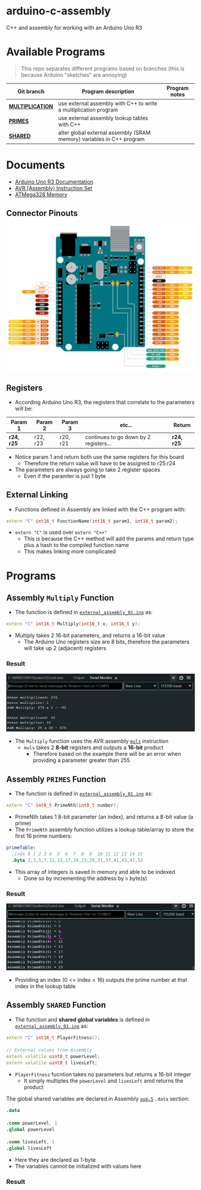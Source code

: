 # arduino-c-assembly
C++ and assembly for working with an Arduino Uno R3

# Available Programs
> This repo separates different programs based on branches (this is because Arduino "sketches" are annoying)

| Git branch | Program description | Program notes |
| ---------- | ------------------- | ------------- |
| [**MULTIPLICATION**](https://github.com/evvic/arduino-c-assembly/tree/MULTIPLICATION) | use external assembly with C++ to write a multiplication program |
| [**PRIMES**](https://github.com/evvic/arduino-c-assembly/tree/PRIMES) | use external assembly lookup tables with C++ |
| [**SHARED**](https://github.com/evvic/arduino-c-assembly/tree/SHARED) | alter global external assembly (SRAM memory) variables in C++ program |

# Documents
- [Arduino Uno R3 Documentation](https://docs.arduino.cc/hardware/uno-rev3/)
- [AVR (Assembly) Instruction Set](https://ww1.microchip.com/downloads/en/devicedoc/atmel-0856-avr-instruction-set-manual.pdf)
- [ATMega328 Memory](https://web.alfredstate.edu/faculty/weimandn/miscellaneous/atmega_miscellaneous/ATmega328%20SRAM%20Data%20Memory.pdf)

## Connector Pinouts
![Arduino Uno R3 Connector Pinouts Image](assets/connector-pinouts.png)

## Registers

- According Arduino Uno R3, the registers that correlate to the parameters will be:

| Param 1 | Param 2 | Param 3 | etc... | Return |
| ------- | ------- | ------- | ------ | ------ |
| **r24, r25** | r22, r23 | r20, r21 | continues to go down by 2 registers... | **r24, r25** |

- Notice param 1 and return both use the same registers for this board
    - Therefore the return value will have to be assigned to r25:r24
- The parameters are always going to take 2 register spaces
    - Even if the paramter is just 1 byte

## External Linking
- Functions defined in Assembly are linked with the C++ program with:
```c++
extern "C" int16_t FunctionName(int16_t param1, int16_t param2);
```
- `extern "C"` is used over `extern "C++"`
    - This is because the C++ method will add the params and return type plus a hash to the compiled function name
    - This makes linking more complicated


# Programs 

## Assembly `Multiply` Function
- The function is defined in [`external_assembly_01.ino`](external_assembly_01.ino) as:
```C++
extern "C" int16_t Multiply(int16_t x, int16_t y);
```
- Multiply takes 2 16-bit parameters, and returns a 16-bit value
    - The Arduino Uno registers size are 8 bits, therefore the parameters will take up 2 (adjacent) registers

### Result
![Serial console output from testing the assembly multiplication](assets/assemply_multiply.png)
- The `Multiply` function uses the AVR assembly [`muls`](https://ww1.microchip.com/downloads/en/devicedoc/atmel-0856-avr-instruction-set-manual.pdf) instruction
    - `muls` takes 2 **8-bit** registers and outputs a **16-bit** product
        - Therefore based on the example there will be an error when providing a parameter greater than 255


## Assembly `PRIMES` Function
- The function is defined in [`external_assembly_01.ino`](external_assembly_01.ino) as:
```C++
extern "C" int8_t PrimeNth(int8_t number);
```
- PrimeNth takes 1 8-bit parameter (an index), and returns a 8-bit value (a prime)
- The `PrimeNth` assembly function utilizes a lookup table/array to store the first 16 prime numbers:
```S
primeTable:
  ;indx 0 1 2 3 4  5  6  7  8  9  10 11 12 13 14 15
  .byte 2,3,5,7,11,13,17,19,23,29,31,37,41,43,47,53
```
- This array of integers is saved in memory and able to be indexed
    - Done so by incrementing the address by `n` byte(s)

### Result
![alt text](assets/assembly-primes.png)

- Providing an index (0 <= index < 16) outputs the prime number at that index in the lookup table

## Assembly `SHARED` Function
- The function and **shared global variables** is defined in [`external_assembly_01.ino`](external_assembly_01.ino) as:
```C++
extern "C" int16_t PlayerFitness();

// External values from Assembly
extern volatile uint8_t powerLevel;
extern volatile uint8_t livesLeft;
```
- `PlayerFitness` fucntion takes no parameters but returns a 16-bit integer
    - It simply multiples the `powerLevel` and `livesLeft` amd returns the product

The global shared variables are declared in Assembly [`asm.S`](asm.S) `.data` section:
```s
.data  

.comm powerLevel, 1
.global powerLevel

.comm livesLeft, 1
.global livesLeft
```
- Here they are declared as 1-byte
- The variables cannot be initialized with values here

### Result